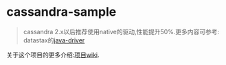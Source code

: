 # cassandra-sample

> cassandra 2.x以后推荐使用native的驱动,性能提升50%.更多内容可参考: datastax的[java-driver](http://docs.datastax.com/en/developer/java-driver/2.1/java-driver/whatsNew2.html)

关于这个项目的更多介绍:[项目wiki](https://github.com/atschx/cassandra-sample/wiki).
